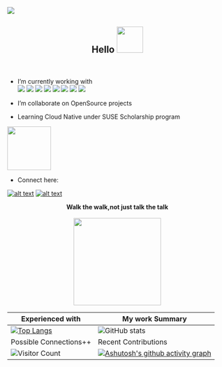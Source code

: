 ![](https://img.shields.io/badge/UG_@_National_Institute_of_Technology_Patna-Looking_Out_for_MERN_oppurtunities-informational?style=flat&logo=<LOGO_NAME>&logoColor=white&color=2bbc8a)

<h2>
<p align="center">
  <b>Hello <img src="https://pa1.narvii.com/7610/d5822a7d821e47f09e560bbb8dd53b1956325d05r1-500-500_hq.gif" width="60" height="60" /> </b><br>
  </p>
</h2>



<br>

- I’m currently working with<br>
![](https://img.shields.io/badge/.-MongoDB-informational?style=flat&logo=MongoDB&logoColor=white&color=2bbc8a) 
![](https://img.shields.io/badge/.-Express-informational?style=flat&logo=Express&logoColor=white&color=2bbc8a) 
![](https://img.shields.io/badge/.-React-informational?style=flat&logo=React&logoColor=white&color=2bbc8a)
![](https://img.shields.io/badge/.-NodeJS-informational?style=flat&logo=Node.js&logoColor=white&color=2bbc8a)
![](https://img.shields.io/badge/.-Netlify-informational?style=flat&logo=Netlify&logoColor=white&color=2bbc8a)
![](https://img.shields.io/badge/.-Git-informational?style=flat&logo=Git&logoColor=white&color=2bbc8a)
![](https://img.shields.io/badge/.-Firebase-informational?style=flat&logo=Firebase&logoColor=white&color=2bbc8a)
![](https://img.shields.io/badge/.-docker-informational?style=flat&logo=docker&logoColor=white&color=2bbc8a)

- I’m collaborate on OpenSource  projects
- Learning Cloud Native under SUSE Scholarship program 
<img src="https://ci6.googleusercontent.com/proxy/3DQ8gnMPKLh6aSkhTwH-fqYXNWpH7BpBaF4RaTcSDXmvEqLgXjy_4lYPzZ59bifiFZmx5YTzbvx-ZsULkH4IEJIAXBfsGU1N0wKyzWE7zhJ8oQcUb9x_di-gA-ARuQ=s0-d-e1-ft#https://udacity-email.s3-us-west-2.amazonaws.com/SUSE+Scholarship+badge.png" width="100" />
<!-- ![](https://img.shields.io/badge/.-OpenSource-informational?style=flat&logo=OpenSourceInitiative&logoColor=white&color=2bbc8a) -->

 
 
- Connect  here:
 <!-- Please don't remove this: Grab your social icons from https://github.com/carlsednaoui/gitsocial -->

<!-- display the social media buttons in your README -->

[![alt text][1.1]][1]
[![alt text][2.1]][2]


<!-- links to social media icons -->
<!-- no need to change these -->

<!-- icons with padding -->

[1.1]: http://i.imgur.com/tXSoThF.png (twitter icon with padding)
[2.1]: http://i.imgur.com/0o48UoR.png (github icon with padding)



<!-- links to your social media accounts -->
<!-- update these accordingly -->

[1]:https://twitter.com/ShivamT43462891
[2]:https://github.com/ShivamTyagi12345

<!-- Please don't remove this: Grab your social icons from https://github.com/carlsednaoui/gitsocial -->



<p align="center">
  <b>Walk the walk,not just talk the talk <br> <br><img src="https://cdn.dribbble.com/users/230034/screenshots/1319843/radiohalo-800.gif" width="200"/> </b><br>
</p>
</h2>

 Experienced with | My work Summary
----------------------|------------------
[![Top Langs](https://github-readme-stats.vercel.app/api/top-langs/?username=ShivamTyagi12345)](https://github.com/anuraghazra/github-readme-stats) |![ GitHub stats](https://github-readme-stats.vercel.app/api?username=ShivamTyagi12345&show_icons=true&theme=radical)  
 Possible Connections++ | Recent Contributions
![Visitor Count](https://profile-counter.glitch.me/{ShivamTyagi12345}/count.svg) | [![Ashutosh's github activity graph](https://activity-graph.herokuapp.com/graph?username=ShivamTyagi12345&theme=redical)](https://github.com/ashutosh00710/github-readme-activity-graph)


 
